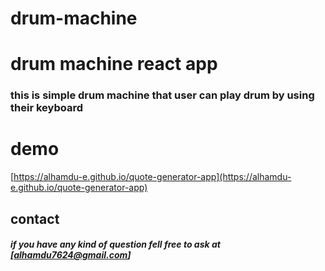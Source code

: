 # drum-machine

# drum machine react app
### this is simple drum machine that user can play drum by using their keyboard
# demo
[https://alhamdu-e.github.io/quote-generator-app](https://alhamdu-e.github.io/quote-generator-app)
## contact 
##### if you have any kind of question fell free to ask at [alhamdu7624@gmail.com]
